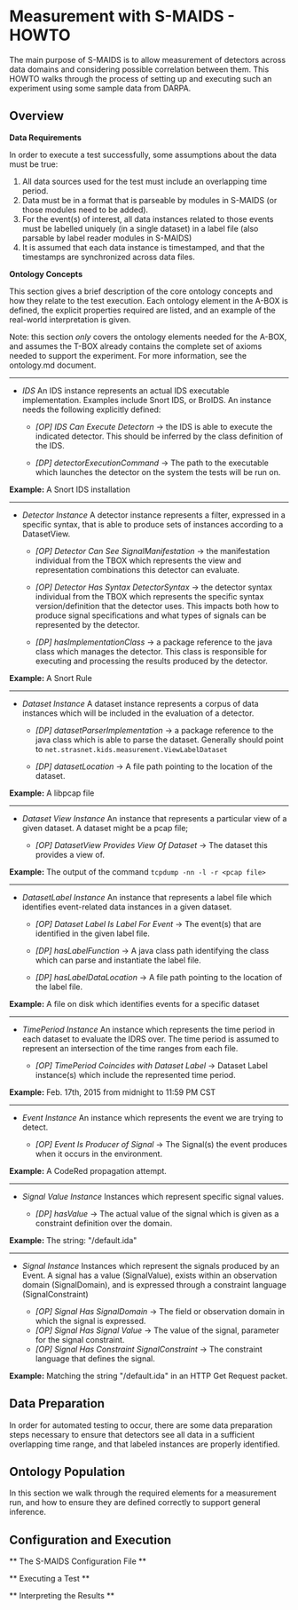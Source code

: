 Measurement with S-MAIDS - HOWTO
================================

The main purpose of S-MAIDS is to allow measurement of detectors across data domains and considering possible correlation between them. This HOWTO walks through the process of setting up and executing such an experiment using some sample data from DARPA.

Overview
--------

**Data Requirements**

In order to execute a test successfully, some assumptions about the data must be true:

1. All data sources used for the test must include an overlapping time period.
2. Data must be in a format that is parseable by modules in S-MAIDS (or those modules need to be added).
3. For the event(s) of interest, all data instances related to those events must be labelled uniquely (in a single dataset) in a label file (also parsable by label reader modules in S-MAIDS)
4. It is assumed that each data instance is timestamped, and that the timestamps are synchronized across data files.

**Ontology Concepts**

This section gives a brief description of the core ontology concepts and how they relate to the test execution. Each ontology element in the A-BOX is defined, the explicit properties required are listed, and an example of the real-world interpretation is given.

Note: this section *only* covers the ontology elements needed for the A-BOX, and assumes the T-BOX already contains the complete set of axioms needed to support the experiment. For more information, see the ontology.md document.

-----

* *IDS* An IDS instance represents an actual IDS executable implementation. Examples include Snort IDS, or BroIDS. An instance needs the following explicitly defined:

    * *[OP] IDS Can Execute Detectorn* -> the IDS is able to execute the 
indicated detector. This should be inferred by the class definition of the
IDS.

    * *[DP] detectorExecutionCommand* -> The path to the executable which launches the detector on the system the tests will be run on.

**Example:** A Snort IDS installation

-----

* *Detector Instance* A detector instance represents a filter, expressed in a 
specific syntax, that is able to produce sets of instances according to a 
DatasetView.

    * *[OP] Detector Can See SignalManifestation* -> the manifestation individual from the TBOX which represents the view and representation combinations this detector can evaluate.

    * *[OP] Detector Has Syntax DetectorSyntax* -> the detector syntax individual from the TBOX which represents the specific syntax version/definition that the detector uses. This impacts both how to produce signal specifications and what types of signals can be represented by the detector.

    * *[DP] hasImplementationClass* -> a package reference to the java class which manages the detector. This class is responsible for executing and processing the results produced by the detector.

**Example:** A Snort Rule

-----

* *Dataset Instance* A dataset instance represents a corpus of data instances which will be included in the evaluation of a detector. 

    * *[DP] datasetParserImplementation* -> a package reference to the java class which is able to parse the dataset. Generally should point to `net.strasnet.kids.measurement.ViewLabelDataset`
    
    * *[DP] datasetLocation* -> A file path pointing to the location of the dataset.
    
**Example:** A libpcap file

-----

* *Dataset View Instance* An instance that represents a particular view of a given dataset. A dataset might be a pcap file; 

    * *[OP] DatasetView Provides View Of Dataset* -> The dataset this provides a view of.

**Example:**  The output of the command `tcpdump -nn -l -r <pcap file>`

-----

* *DatasetLabel Instance* An instance that represents a label file which identifies event-related data instances in a given dataset. 

    * *[OP] Dataset Label Is Label For Event* -> The event(s) that are identified in the given label file.
    
    * *[DP] hasLabelFunction* -> A java class path identifying the class which can parse and instantiate the label file.
    
    * *[DP] hasLabelDataLocation* -> A file path pointing to the location of the label file.
    
**Example:** A file on disk which identifies events for a specific dataset

-----

* *TimePeriod Instance* An instance which represents the time period in each dataset to evaluate the IDRS over. The time period is assumed to represent an intersection of the time ranges from each file. 

    * *[OP] TimePeriod Coincides with Dataset Label* -> Dataset Label instance(s) which include the represented time period.

**Example:** Feb. 17th, 2015 from midnight to 11:59 PM CST

-----

* *Event Instance* An instance which represents the event we are trying to detect.

    * *[OP] Event Is Producer of Signal* -> The Signal(s) the event produces when it occurs in the environment.

**Example:** A CodeRed propagation attempt.

-----

* *Signal Value Instance* Instances which represent specific signal values.

    * *[DP] hasValue* -> The actual value of the signal which is given as a constraint definition over the domain.

**Example:** The string: "/default.ida"

-----

* *Signal Instance* Instances which represent the signals produced by an Event. A signal has a value (SignalValue), exists within an observation domain (SignalDomain), and is expressed through a constraint language (SignalConstraint)

    * *[OP] Signal Has SignalDomain* -> The field or observation domain in which the signal is expressed.
    * *[OP] Signal Has Signal Value* -> The value of the signal, parameter for the signal constraint.
    * *[OP] Signal Has Constraint SignalConstraint* -> The constraint language that defines the signal.

**Example:** Matching the string "/default.ida" in an HTTP Get Request packet.

Data Preparation
----------------
In order for automated testing to occur, there are some data preparation steps necessary to ensure that detectors see all data in a sufficient overlapping time range, and that labeled instances are properly identified.

Ontology Population
-------------------
In this section we walk through the required elements for a measurement run, and how to ensure they are defined correctly to support general inference.

Configuration and Execution
---------------------------
** The S-MAIDS Configuration File **

** Executing a Test **

** Interpreting the Results **
